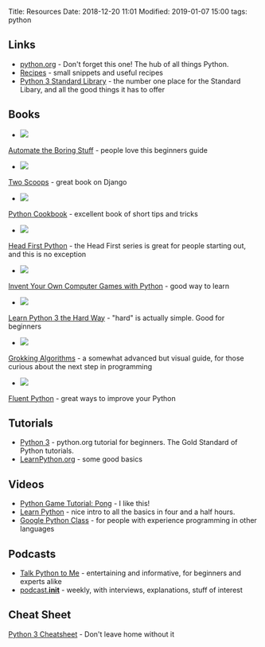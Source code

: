 Title: Resources
Date: 2018-12-20 11:01
Modified: 2019-01-07 15:00
tags: python


## Links ##
* [python.org](https://python.org/) - Don't forget this one! The hub of all things Python.
* [Recipes](http://code.activestate.com/recipes/langs/python/) - small snippets and useful recipes
* [Python 3 Standard Library](https://docs.python.org/3/library/) - the number one place for the Standard Libary, and all the good things it has to offer

## Books ##
* <a href="https://www.amazon.com/Automate-Boring-Stuff-Python-Programming-ebook/dp/B00WJ049VU/ref=as_li_ss_il?ie=UTF8&qid=1546902643&sr=8-1&keywords=automate+the+boring+stuff+with+python&linkCode=li2&tag=expaand-20&linkId=9d5b6a8bc367a663df251e9bdaadd644&language=en_US" target="_blank"><img border="0" src="//ws-na.amazon-adsystem.com/widgets/q?_encoding=UTF8&ASIN=B00WJ049VU&Format=_SL160_&ID=AsinImage&MarketPlace=US&ServiceVersion=20070822&WS=1&tag=expaand-20&language=en_US" ></a><img src="https://ir-na.amazon-adsystem.com/e/ir?t=expaand-20&language=en_US&l=li2&o=1&a=B00WJ049VU" width="1" height="1" border="0" alt="" style="border:none !important; margin:0px !important;" />

[Automate the Boring Stuff](https://amzn.to/2Cw7aqe) - people love this beginners guide

* <a href="https://www.amazon.com/Two-Scoops-Django-1-11-Practices-ebook/dp/B076D5FKFX/ref=as_li_ss_il?ie=UTF8&qid=1546902790&sr=8-1&keywords=two+scoops+of+django+2&linkCode=li2&tag=expaand-20&linkId=86b12dbfc599afa948fef3e18ce21087&language=en_US" target="_blank"><img border="0" src="//ws-na.amazon-adsystem.com/widgets/q?_encoding=UTF8&ASIN=B076D5FKFX&Format=_SL160_&ID=AsinImage&MarketPlace=US&ServiceVersion=20070822&WS=1&tag=expaand-20&language=en_US" ></a><img src="https://ir-na.amazon-adsystem.com/e/ir?t=expaand-20&language=en_US&l=li2&o=1&a=B076D5FKFX" width="1" height="1" border="0" alt="" style="border:none !important; margin:0px !important;" /> 

[Two Scoops](https://amzn.to/2BD2KMJ) - great book on Django

* <a href="https://www.amazon.com/Python-Cookbook-Third-David-Beazley/dp/1449340377/ref=as_li_ss_il?ie=UTF8&qid=1546902910&sr=8-1&keywords=python+cookbook&linkCode=li2&tag=expaand-20&linkId=a593ab26be5e5dd3d758148b49338414&language=en_US" target="_blank"><img border="0" src="//ws-na.amazon-adsystem.com/widgets/q?_encoding=UTF8&ASIN=1449340377&Format=_SL160_&ID=AsinImage&MarketPlace=US&ServiceVersion=20070822&WS=1&tag=expaand-20&language=en_US" ></a><img src="https://ir-na.amazon-adsystem.com/e/ir?t=expaand-20&language=en_US&l=li2&o=1&a=1449340377" width="1" height="1" border="0" alt="" style="border:none !important; margin:0px !important;" /> 

[Python Cookbook](https://amzn.to/2CuOkjo) - excellent book of short tips and tricks

* <a href="https://www.amazon.com/Head-First-Python-Brain-Friendly-Guide/dp/1491919531/ref=as_li_ss_il?ie=UTF8&qid=1546903032&sr=8-1&keywords=head+first+python&linkCode=li2&tag=expaand-20&linkId=00bf2a230a9f6e9af7178af38e6b1e3e&language=en_US" target="_blank"><img border="0" src="//ws-na.amazon-adsystem.com/widgets/q?_encoding=UTF8&ASIN=1491919531&Format=_SL160_&ID=AsinImage&MarketPlace=US&ServiceVersion=20070822&WS=1&tag=expaand-20&language=en_US" ></a><img src="https://ir-na.amazon-adsystem.com/e/ir?t=expaand-20&language=en_US&l=li2&o=1&a=1491919531" width="1" height="1" border="0" alt="" style="border:none !important; margin:0px !important;" /> 

[Head First Python](https://amzn.to/2RckaJQ) - the Head First series is great for people starting out, and this is no exception

* <a href="https://www.amazon.com/Invent-Your-Computer-Games-Python-ebook/dp/B01MS66Y6M/ref=as_li_ss_il?ie=UTF8&qid=1546903079&sr=8-1&keywords=invent+your+own+computer+games+with+python&linkCode=li2&tag=expaand-20&linkId=ee853400420c5e1756e797518a0d42cf&language=en_US" target="_blank"><img border="0" src="//ws-na.amazon-adsystem.com/widgets/q?_encoding=UTF8&ASIN=B01MS66Y6M&Format=_SL160_&ID=AsinImage&MarketPlace=US&ServiceVersion=20070822&WS=1&tag=expaand-20&language=en_US" ></a><img src="https://ir-na.amazon-adsystem.com/e/ir?t=expaand-20&language=en_US&l=li2&o=1&a=B01MS66Y6M" width="1" height="1" border="0" alt="" style="border:none !important; margin:0px !important;" /> 

[Invent Your Own Computer Games with Python](https://amzn.to/2ReoCYu) - good way to learn

* <a href="https://www.amazon.com/Learn-Python-Hard-Way-Introduction/dp/0134692888/ref=as_li_ss_il?ie=UTF8&qid=1546903122&sr=8-1&keywords=learn+python+3+the+hard+way&linkCode=li2&tag=expaand-20&linkId=4063683b8731128cb271e4bb86873797&language=en_US" target="_blank"><img border="0" src="//ws-na.amazon-adsystem.com/widgets/q?_encoding=UTF8&ASIN=0134692888&Format=_SL160_&ID=AsinImage&MarketPlace=US&ServiceVersion=20070822&WS=1&tag=expaand-20&language=en_US" ></a><img src="https://ir-na.amazon-adsystem.com/e/ir?t=expaand-20&language=en_US&l=li2&o=1&a=0134692888" width="1" height="1" border="0" alt="" style="border:none !important; margin:0px !important;" /> 

[Learn Python 3 the Hard Way](https://amzn.to/2BGtY5c) - "hard" is actually simple. Good for beginners

* <a href="https://www.amazon.com/Grokking-Algorithms-illustrated-programmers-curious/dp/1617292230/ref=as_li_ss_il?ie=UTF8&qid=1546903180&sr=8-1&keywords=grokking+algorithm&linkCode=li2&tag=expaand-20&linkId=488f607a82a9fabd12726dc533d1675a&language=en_US" target="_blank"><img border="0" src="//ws-na.amazon-adsystem.com/widgets/q?_encoding=UTF8&ASIN=1617292230&Format=_SL160_&ID=AsinImage&MarketPlace=US&ServiceVersion=20070822&WS=1&tag=expaand-20&language=en_US" ></a><img src="https://ir-na.amazon-adsystem.com/e/ir?t=expaand-20&language=en_US&l=li2&o=1&a=1617292230" width="1" height="1" border="0" alt="" style="border:none !important; margin:0px !important;" /> 

[Grokking Algorithms](https://amzn.to/2Rcfi7v) - a somewhat advanced but visual guide, for those curious about the next step in programming

* <a href="https://www.amazon.com/Fluent-Python-Concise-Effective-Programming/dp/1491946008/ref=as_li_ss_il?ie=UTF8&qid=1546902331&sr=8-1&keywords=fluent+python&linkCode=li2&tag=expaand-20&linkId=c73c5301421713a6aafe7a3bbae934e5&language=en_US" target="_blank"><img border="0" src="//ws-na.amazon-adsystem.com/widgets/q?_encoding=UTF8&ASIN=1491946008&Format=_SL160_&ID=AsinImage&MarketPlace=US&ServiceVersion=20070822&WS=1&tag=expaand-20&language=en_US" ></a><img src="https://ir-na.amazon-adsystem.com/e/ir?t=expaand-20&language=en_US&l=li2&o=1&a=1491946008" width="1" height="1" border="0" alt="" style="border:none !important; margin:0px !important;" /> 

[Fluent Python](https://amzn.to/2Fh7Oda) - great ways to improve your Python

## Tutorials ##
* [Python 3](https://docs.python.org/3/tutorial/) - python.org tutorial for beginners. The Gold Standard of Python tutorials.
* [LearnPython.org](http://learnpython.org/) - some good basics

## Videos ##
* [Python Game Tutorial: Pong](https://www.youtube.com/watch?v=C6jJg9Zan7w&t=1888s) - I like this!
* [Learn Python](https://www.youtube.com/watch?v=rfscVS0vtbw&t=5633s) - nice intro to all the basics in four and a half hours.
* [Google Python Class](https://www.youtube.com/watch?v=tKTZoB2Vjuk&t=1770s) - for people with experience programming in other languages

## Podcasts ##
* [Talk Python to Me](https://talkpython.fm/) - entertaining and informative, for beginners and experts alike
* [podcast.__init__](https://www.podcastinit.com/) - weekly, with interviews, explanations, stuff of interest

## Cheat Sheet ##
[Python 3 Cheatsheet](https://perso.limsi.fr/pointal/_media/python:cours:mementopython3-english.pdf) - Don't leave home without it
